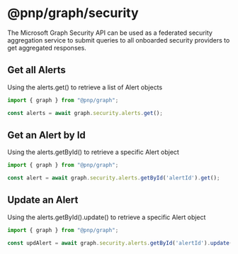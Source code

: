 # @pnp/graph/security

The Microsoft Graph Security API can be used as a federated security aggregation service to submit queries to all onboarded security providers to get aggregated responses.

## Get all Alerts

Using the alerts.get() to retrieve a list of Alert objects

```TypeScript
import { graph } from "@pnp/graph";

const alerts = await graph.security.alerts.get();

```

## Get an Alert by Id

Using the alerts.getById() to retrieve a specific Alert object

```TypeScript
import { graph } from "@pnp/graph";

const alert = await graph.security.alerts.getById('alertId').get();

```

## Update an Alert

Using the alerts.getById().update() to retrieve a specific Alert object

```TypeScript
import { graph } from "@pnp/graph";

const updAlert = await graph.security.alerts.getById('alertId').update({status: 'Status' });

```
